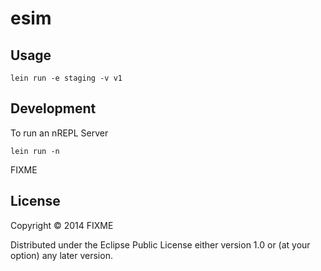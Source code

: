 # esim

## Usage

	lein run -e staging -v v1


## Development

To run an nREPL Server

	lein run -n

FIXME

## License

Copyright © 2014 FIXME

Distributed under the Eclipse Public License either version 1.0 or (at
your option) any later version.
